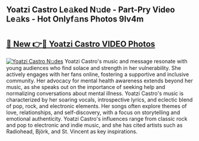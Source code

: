 ## Yoatzi Castro Le𝚊ked N𝚞de - Part-Pry Video Le𝚊ks - Hot Onlyf𝚊ns Photos 9Iv4m

# <h2><a href="http://ac24753.deff.icu/?id=Yoatzi+Castro">🔗 New 👉🔴 Yoatzi Castro VIDEO Photos</a></h2>

[![Yoatzi Castro N𝚞des](https://i.imgur.com/rIISA9y.gif)](http://ac24753.deff.icu/?id=Yoatzi+Castro)
Yoatzi Castro's music and message resonate with young audiences who find solace and strength in her vulnerability. She actively engages with her fans online, fostering a supportive and inclusive community. Her advocacy for mental health awareness extends beyond her music, as she speaks out on the importance of seeking help and normalizing conversations about mental illness. Yoatzi Castro's music is characterized by her soaring vocals, introspective lyrics, and eclectic blend of pop, rock, and electronic elements. Her songs often explore themes of love, relationships, and self-discovery, with a focus on storytelling and emotional authenticity. Yoatzi Castro's influences range from classic rock and pop to electronic and indie music, and she has cited artists such as Radiohead, Björk, and St. Vincent as key inspirations.

